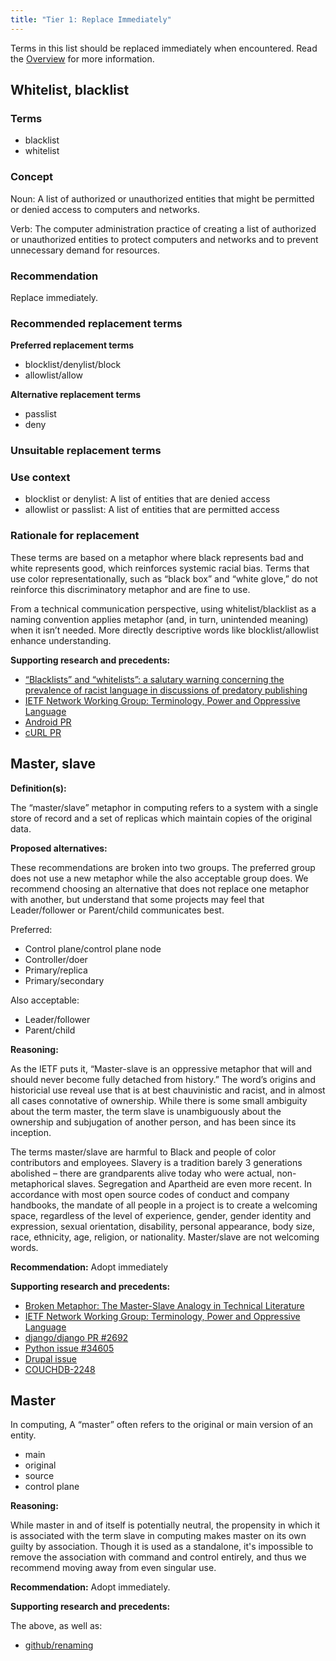 ```yaml
---
title: "Tier 1: Replace Immediately"
---
```


Terms in this list should be replaced immediately when encountered. Read the [Overview](/word-lists/overview) for more information.

## Whitelist, blacklist

### Terms

* blacklist
* whitelist

### Concept

Noun: A list of authorized or unauthorized entities that might be permitted or denied access to computers and networks.

Verb: The computer administration practice of creating a list of authorized or unauthorized entities to protect computers and networks and to prevent unnecessary demand for resources.

### Recommendation

Replace immediately.

### Recommended replacement terms

**Preferred replacement terms**

* blocklist/denylist/block
* allowlist/allow

**Alternative replacement terms**

* passlist
* deny

### Unsuitable replacement terms

### Use context

* blocklist or denylist: A list of entities that are denied access
* allowlist or passlist: A list of entities that are permitted access

### Rationale for replacement

These terms are based on a metaphor where black represents bad and white represents good, which reinforces systemic racial bias. Terms that use color representationally, such as “black box” and “white glove,” do not reinforce this discriminatory metaphor and are fine to use.

From a technical communication perspective, using whitelist/blacklist as a naming convention applies metaphor (and, in turn, unintended meaning) when it isn’t needed. More directly descriptive words like blocklist/allowlist enhance understanding.

**Supporting research and precedents:**

* [“Blacklists” and “whitelists”: a salutary warning concerning the prevalence of racist language in discussions of predatory publishing](https://www.ncbi.nlm.nih.gov/pmc/articles/PMC6148600/)
* [IETF Network Working Group: Terminology, Power and Oppressive Language](https://tools.ietf.org/html/draft-knodel-terminology)
* [Android PR](https://9to5google.com/wp-content/uploads/sites/4/2020/06/android-aosp-allowlist-explanation.png)
* [cURL PR](https://github.com/curl/curl/pull/5546)

## Master, slave

**Definition(s):**

The “master/slave” metaphor in computing refers to a system with a single store of record and a set of replicas which maintain copies of the original data.

**Proposed alternatives:**

These recommendations are broken into two groups. The preferred group does not use a new metaphor while the also acceptable group does. We recommend choosing an alternative that does not replace one metaphor with another, but understand that some projects may feel that Leader/follower or Parent/child communicates best.

Preferred:

* Control plane/control plane node
* Controller/doer
* Primary/replica
* Primary/secondary

Also acceptable:

* Leader/follower
* Parent/child

**Reasoning:**

As the IETF puts it, “Master-slave is an oppressive metaphor that will and should never become fully detached from history.”
The word’s origins and historicial use reveal use that is at best chauvinistic and racist, and in almost all cases connotative of ownership.
While there is some small ambiguity about the term master, the term slave is unambiguously about the ownership and subjugation of another person, and has been since its inception.

The terms master/slave are harmful to Black and people of color contributors and employees.
Slavery is a tradition barely 3 generations abolished – there are grandparents alive today who were actual, non-metaphorical slaves.
Segregation and Apartheid are even more recent.
In accordance with most open source codes of conduct and company handbooks, the mandate of all people in a project is to create a welcoming space, regardless of the level of experience, gender, gender identity and expression, sexual orientation, disability, personal appearance, body size, race, ethnicity, age, religion, or nationality.
Master/slave are not welcoming words.

**Recommendation:** Adopt immediately

**Supporting research and precedents:**

* [Broken Metaphor: The Master-Slave Analogy in Technical Literature](https://www.researchgate.net/publication/236752849_Broken_Metaphor_The_Master-Slave_Analogy_in_Technical_Literature)
* [IETF Network Working Group: Terminology, Power and Oppressive Language](https://tools.ietf.org/id/draft-knodel-terminology-00.html)
* [django/django PR #2692](https://github.com/django/django/pull/2692)
* [Python issue #34605](https://bugs.python.org/issue34605)
* [Drupal issue](https://www.drupal.org/node/2275877)
* [COUCHDB-2248](https://issues.apache.org/jira/browse/COUCHDB-2248)

## Master

In computing, A “master” often refers to the original or main version of an entity.

* main
* original
* source
* control plane

**Reasoning:**

While master in and of itself is potentially neutral, the propensity in which it is associated with the term slave in computing makes master on its own guilty by association. Though it is used as a standalone, it's impossible to remove the association with command and control entirely, and thus we recommend moving away from even singular use.

**Recommendation:** Adopt immediately.

**Supporting research and precedents:**

The above, as well as:

* [github/renaming](https://github.com/github/renaming)
